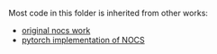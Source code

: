 Most code in this folder is inherited from other works:
 - [original nocs work](https://github.com/hughw19/NOCS_CVPR2019/tree/master)
 - [pytorch implementation of NOCS](https://github.com/sahithchada/NOCS_PyTorch/tree/main)
 